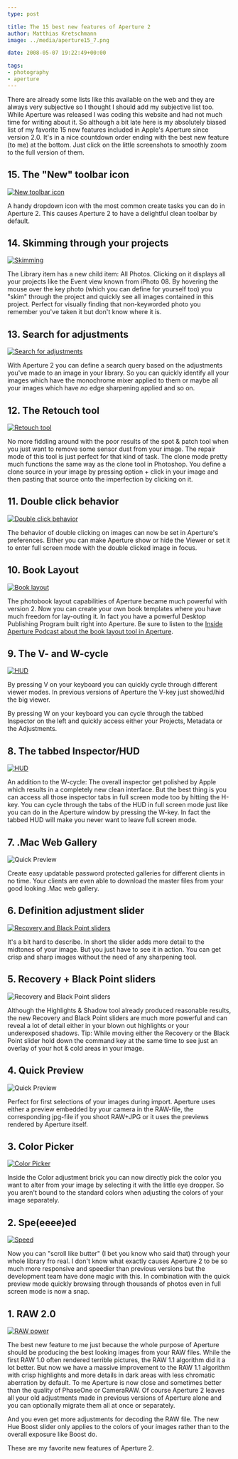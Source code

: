 ```yaml
---
type: post

title: The 15 best new features of Aperture 2
author: Matthias Kretschmann
image: ../media/aperture15_7.png

date: 2008-05-07 19:22:49+00:00

tags:
- photography
- aperture
---
```


There are already some lists like this available on the web and they are always very subjective so I thought I should add my subjective list too. While Aperture was released I was coding this website and had not much time for writing about it. So although a bit late here is my absolutely biased list of my favorite 15 new features included in Apple's Aperture since version 2.0. It's in a nice countdown order ending with the best new feature (to me) at the bottom. Just click on the little screenshots to smoothly zoom to the full version of them.

## 15. The "New" toolbar icon

[![New toolbar icon](../media/aperture15_1.png)](../media/aperture15_1.png)

A handy dropdown icon with the most common create tasks you can do in Aperture 2. This causes Aperture 2 to have a delightful clean toolbar by default.

## 14. Skimming through your projects

[![Skimming](../media/aperture15_2.png)](../media/aperture15_2.png)

The Library item has a new child item: All Photos. Clicking on it displays all your projects like the Event view known from iPhoto 08. By hovering the mouse over the key photo (which you can define for yourself too) you "skim" through the project and quickly see all images contained in this project. Perfect for visually finding that non-keyworded photo you remember you've taken it but don't know where it is.

## 13. Search for adjustments

[![Search for adjustments](../media/aperture15_3.png)](../media/aperture15_3.png)

With Aperture 2 you can define a search query based on the adjustments you've made to an image in your library. So you can quickly identify all your images which have the monochrome mixer applied to them or maybe all your images which have _no_ edge sharpening applied and so on.

## 12. The Retouch tool

[![Retouch tool](../media/aperture15_4.png)](../media/aperture15_4.png)

No more fiddling around with the poor results of the spot & patch tool when you just want to remove some sensor dust from your image. The repair mode of this tool is just perfect for that kind of task. The clone mode pretty much functions the same way as the clone tool in Photoshop. You define a clone source in your image by pressing option + click in your image and then pasting that source onto the imperfection by clicking on it.

## 11. Double click behavior

[![Double click behavior](../media/aperture15_5.png)](../media/aperture15_5.png)

The behavior of double clicking on images can now be set in Aperture's preferences. Either you can make Aperture show or hide the Viewer or set it to enter full screen mode with the double clicked image in focus.

## 10. Book Layout

[![Book layout](../media/aperture15_6.png)](../media/aperture15_6.png)

The photobook layout capabilities of Aperture became much powerful with version 2. Now you can create your own book templates where you have much freedom for lay-outing it. In fact you have a powerful Desktop Publishing Program built right into Aperture. Be sure to listen to the [Inside Aperture Podcast about the book layout tool in Aperture](http://digitalmedia.oreilly.com/2008/05/06/aperture-layout-application-schorr.html).

## 9. The V- and W-cycle

[![HUD](../media/aperture15_8.png)](../media/aperture15_8.png)

By pressing V on your keyboard you can quickly cycle through different viewer modes. In previous versions of Aperture the V-key just showed/hid the big viewer.

By pressing W on your keyboard you can cycle through the tabbed Inspector on the left and quickly access either your Projects, Metadata or the Adjustments.

## 8. The tabbed Inspector/HUD

[![HUD](../media/aperture15_7.png)](../media/aperture15_7.png)

An addition to the W-cycle: The overall inspector get polished by Apple which results in a completely new clean interface. But the best thing is you can access all those inspector tabs in full screen mode too by hitting the H-key. You can cycle through the tabs of the HUD in full screen mode just like you can do in the Aperture window by pressing the W-key. In fact the tabbed HUD will make you never want to leave full screen mode.

## 7. .Mac Web Gallery

![Quick Preview](../media/aperture15_8.jpg)

Create easy updatable password protected galleries for different clients in no time. Your clients are even able to download the master files from your good looking .Mac web gallery.

## 6. Definition adjustment slider

[![Recovery and Black Point sliders](../media/aperture15_11.png)](../media/aperture15_11.png)

It's a bit hard to describe. In short the slider adds more detail to the midtones of your image. But you just have to see it in action. You can get crisp and sharp images without the need of any sharpening tool.

## 5. Recovery + Black Point sliders

![Recovery and Black Point sliders](../media/aperture15_10.png)

Although the Highlights & Shadow tool already produced reasonable results, the new Recovery and Black Point sliders are much more powerful and can reveal a lot of detail either in your blown out highlights or your underexposed shadows. Tip: While moving either the Recovery or the Black Point slider hold down the command key at the same time to see just an overlay of your hot & cold areas in your image.

## 4. Quick Preview

![Quick Preview](../media/aperture15_12.png)

Perfect for first selections of your images during import. Aperture uses either a preview embedded by your camera in the RAW-file, the corresponding jpg-file if you shoot RAW+JPG or it uses the previews rendered by Aperture itself.

## 3. Color Picker

[![Color Picker](../media/aperture15_13.png)](../media/aperture15_13.png)

Inside the Color adjustment brick you can now directly pick the color you want to alter from your image by selecting it with the little eye dropper. So you aren't bound to the standard colors when adjusting the colors of your image separately.

## 2. Spe(eeee)ed

[![Speed](../media/aperture15_14.jpg)](../media/aperture15_14.jpg)

Now you can "scroll like butter" (I bet you know who said that) through your whole library fro real. I don't know what exactly causes Aperture 2 to be so much more responsive and speedier than previous versions but the development team have done magic with this. In combination with the quick preview mode quickly browsing through thousands of photos even in full screen mode is now a snap.

## 1. RAW 2.0

[![RAW power](../media/raw20.png)](../media/raw20.png)

The best new feature to me just because the whole purpose of Aperture should be producing the best looking images from your RAW files. While the first RAW 1.0 often rendered terrible pictures, the RAW 1.1 algorithm did it a lot better. But now we have a massive improvement to the RAW 1.1 algorithm with crisp highlights and more details in dark areas with less chromatic aberration by default. To me Aperture is now close and sometimes better than the quality of PhaseOne or CameraRAW. Of course Aperture 2 leaves all your old adjustments made in previous versions of Aperture alone and you can optionally migrate them all at once or separately.

And you even get more adjustments for decoding the RAW file. The new Hue Boost slider only applies to the colors of your images rather than to the overall exposure like Boost do.

These are my favorite new features of Aperture 2.
